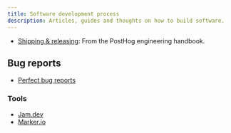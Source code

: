 ```yaml
---
title: Software development process
description: Articles, guides and thoughts on how to build software.
---
```


- [Shipping & releasing](https://posthog.com/handbook/engineering/development-process): From the PostHog engineering handbook.

## Bug reports

- [Perfect bug reports](https://www.perfectbugreport.io/)

### Tools

- [Jam.dev](https://jam.dev/)
- [Marker.io](https://marker.io/)
